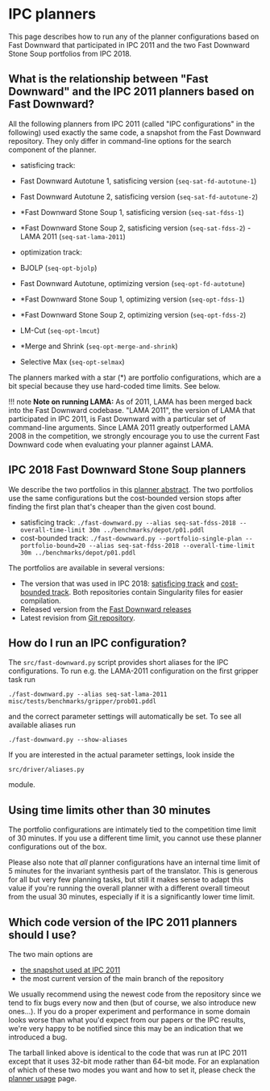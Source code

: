 # IPC planners

This page describes how to run any of the planner configurations based
on Fast Downward that participated in IPC 2011 and the two Fast Downward
Stone Soup portfolios from IPC 2018.

## What is the relationship between "Fast Downward" and the IPC 2011 planners based on Fast Downward?

All the following planners from IPC 2011 (called "IPC configurations"
in the following) used exactly the same code, a snapshot from the Fast
Downward repository. They only differ in command-line options for the
search component of the planner.

-   satisficing track:

   -   Fast Downward Autotune 1, satisficing version (`seq-sat-fd-autotune-1`)
   -   Fast Downward Autotune 2, satisficing version (`seq-sat-fd-autotune-2`)
   -   \*Fast Downward Stone Soup 1, satisficing version (`seq-sat-fdss-1`)
   -   \*Fast Downward Stone Soup 2, satisficing version (`seq-sat-fdss-2`)
    -   LAMA 2011 (`seq-sat-lama-2011`)

-   optimization track:
   -   BJOLP (`seq-opt-bjolp`)
   -   Fast Downward Autotune, optimizing version (`seq-opt-fd-autotune`)
   -   \*Fast Downward Stone Soup 1, optimizing version (`seq-opt-fdss-1`)
   -   \*Fast Downward Stone Soup 2, optimizing version (`seq-opt-fdss-2`)
   -   LM-Cut (`seq-opt-lmcut`)
   -   *Merge and Shrink (`seq-opt-merge-and-shrink`)
   -   Selective Max (`seq-opt-selmax`)

The planners marked with a star (\*) are portfolio configurations, which
are a bit special because they use hard-coded time limits. See below.

!!! note
    **Note on running LAMA:** As of 2011, LAMA has been merged back into the
    Fast Downward codebase. "LAMA 2011", the version of LAMA that participated
    in IPC 2011, is Fast Downward with a particular set of command-line arguments.
    Since LAMA 2011 greatly outperformed LAMA 2008 in the competition, we strongly
    encourage you to use the current Fast Downward code when evaluating your
    planner against LAMA.

## IPC 2018 Fast Downward Stone Soup planners

We describe the two portfolios in this [planner
abstract](https://ai.dmi.unibas.ch/papers/seipp-roeger-ipc2018.pdf).
The two portfolios use the same configurations but the cost-bounded
version stops after finding the first plan that's cheaper than the
given cost bound.

-   satisficing track:
        `./fast-downward.py --alias seq-sat-fdss-2018 --overall-time-limit 30m ../benchmarks/depot/p01.pddl`
-   cost-bounded track:
        `./fast-downward.py --portfolio-single-plan --portfolio-bound=20 --alias seq-sat-fdss-2018 --overall-time-limit 30m ../benchmarks/depot/p01.pddl`

The portfolios are available in several versions:

-   The version that was used in IPC 2018: [satisficing
    track](https://bitbucket.org/ipc2018-classical/team45/src/ipc-2018-seq-sat/)
    and [cost-bounded
    track](https://bitbucket.org/ipc2018-classical/team45/src/ipc-2018-seq-cbo/).
    Both repositories contain Singularity files for easier compilation.
-   Released version from the [Fast Downward releases](https://new.fast-downward.org/latest/releases/)
-   Latest revision from [Git repository](https://github.com/aibasel/downward/).

## How do I run an IPC configuration?

The `src/fast-downward.py` script provides short aliases for the IPC
configurations. To run e.g.  the LAMA-2011 configuration on the first gripper
task run

    ./fast-downward.py --alias seq-sat-lama-2011 misc/tests/benchmarks/gripper/prob01.pddl

and the correct parameter settings will automatically be set. To see all
available aliases run

    ./fast-downward.py --show-aliases

If you are interested in the actual parameter settings, look inside the

    src/driver/aliases.py

module.

## Using time limits other than 30 minutes

The portfolio configurations are intimately tied to the competition time
limit of 30 minutes. If you use a different time limit, you cannot use
these planner configurations out of the box.

Please also note that *all* planner configurations have an internal time
limit of 5 minutes for the invariant synthesis part of the translator.
This is generous for all but very few planning tasks, but still it makes
sense to adapt this value if you're running the overall planner with a
different overall timeout from the usual 30 minutes, especially if it is
a significantly lower time limit.

## Which code version of the IPC 2011 planners should I use?

The two main options are

-   [the snapshot used at IPC 2011](../../files/ipc-2011-submission.tar.gz)
-   the most current version of the main branch of the repository

We usually recommend using the newest code from the repository since we
tend to fix bugs every now and then (but of course, we also introduce
new ones...). If you do a proper experiment and performance in some
domain looks worse than what you'd expect from our papers or the IPC
results, we're very happy to be notified since this may be an
indication that we introduced a bug.

The tarball linked above is identical to the code that was run at IPC
2011 except that it uses 32-bit mode rather than 64-bit mode. For an
explanation of which of these two modes you want and how to set it,
please check the [planner usage](planner-usage.md) page.
